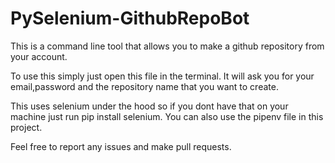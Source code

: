 # PySelenium-GithubRepoBot

This is a command line tool that allows you to make a github repository from your account.

To use this simply just open this file in the terminal. 
It will ask you for your email,password and the repository name that you want to create.

This uses selenium under the hood so if you dont have that on your machine just run pip install selenium.
You can also use the pipenv file in this project.

Feel free to report any issues and make pull requests.
